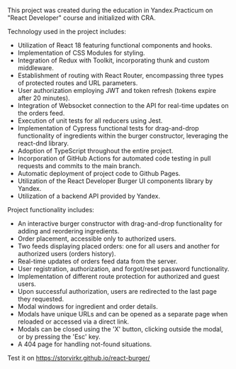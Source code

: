 This project was created during the education in Yandex.Practicum on "React Developer" course and initialized with CRA.

Technology used in the project includes:

- Utilization of React 18 featuring functional components and hooks.
- Implementation of CSS Modules for styling.
- Integration of Redux with Toolkit, incorporating thunk and custom middleware.
- Establishment of routing with React Router, encompassing three types of protected routes and URL parameters.
- User authorization employing JWT and token refresh (tokens expire after 20 minutes).
- Integration of Websocket connection to the API for real-time updates on the orders feed.
- Execution of unit tests for all reducers using Jest.
- Implementation of Cypress functional tests for drag-and-drop functionality of ingredients within the burger constructor, leveraging the react-dnd library.
- Adoption of TypeScript throughout the entire project.
- Incorporation of GitHub Actions for automated code testing in pull requests and commits to the main branch.
- Automatic deployment of project code to Github Pages.
- Utilization of the React Developer Burger UI components library by Yandex.
- Utilization of a backend API provided by Yandex.

Project functionality includes:

- An interactive burger constructor with drag-and-drop functionality for adding and reordering ingredients.
- Order placement, accessible only to authorized users.
- Two feeds displaying placed orders: one for all users and another for authorized users (orders history).
- Real-time updates of orders feed data from the server.
- User registration, authorization, and forgot/reset password functionality.
- Implementation of different route protection for authorized and guest users.
- Upon successful authorization, users are redirected to the last page they requested.
- Modal windows for ingredient and order details.
- Modals have unique URLs and can be opened as a separate page when reloaded or accessed via a direct link.
- Modals can be closed using the 'X' button, clicking outside the modal, or by pressing the 'Esc' key.
- A 404 page for handling not-found situations.


Test it on https://storvirkr.github.io/react-burger/
